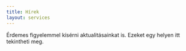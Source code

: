 ```yaml
---
title: Hírek
layout: services
---
```


Érdemes figyelemmel kísérni aktualitásainkat is. Ezeket egy helyen itt tekintheti meg.

